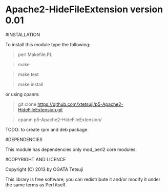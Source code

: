 Apache2-HideFileExtension version 0.01
======================================

#INSTALLATION

To install this module type the following:

> perl Makefile.PL

> make

> make test

> make install

or using cpanm:

> git clone https://github.com/xtetsuji/p5-Apache2-HideFileExtension.git

> cpanm p5-Apache2-HideFileExtension/

TODO: to create rpm and deb package.

#DEPENDENCIES

This module has dependencies only mod_perl2 core modules.

#COPYRIGHT AND LICENCE

Copyright (C) 2013 by OGATA Tetsuji

This library is free software; you can redistribute it and/or modify it under the same terms as Perl itself.
